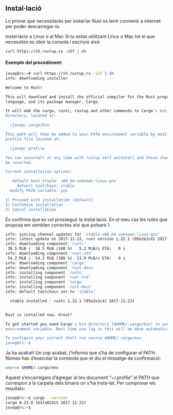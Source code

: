 ## Instal·lació

Lo primer que necessitaràs per instal·lar Rust es tenir connexió a internet per poder descarregar-lo.
 
Instal·lacio a Linux o al Mac
Si tu estàs utilitzant Linux o Mac tot el que necessites es obrir la consola i escriure això:

```
curl https://sh.rustup.rs -sSf | sh
```

#### Exemple del procediment:

```sh
josep@rs:~# curl https://sh.rustup.rs -sSf | sh
info: downloading installer

Welcome to Rust!

This will download and install the official compiler for the Rust programming 
language, and its package manager, Cargo.

It will add the cargo, rustc, rustup and other commands to Cargo's bin 
directory, located at:

  /josep/.cargo/bin

This path will then be added to your PATH environment variable by modifying the
profile file located at:

  /josep/.profile

You can uninstall at any time with rustup self uninstall and these changes will
be reverted.

Current installation options:

   default host triple: x86_64-unknown-linux-gnu
     default toolchain: stable
  modify PATH variable: yes

1) Proceed with installation (default)
2) Customize installation
3) Cancel installation

```

Es confirma que es vol prosseguir la instal·lació. En el meu cas les rutes que proposa em semblen correctes així que polsaré 1.


```sh
info: syncing channel updates for 'stable-x86_64-unknown-linux-gnu'
info: latest update on 2017-11-23, rust version 1.22.1 (05e2e1c41 2017-11-22)
info: downloading component 'rustc'
 38.5 MiB /  38.5 MiB (100 %)   5.2 MiB/s ETA:   0 s                
info: downloading component 'rust-std'
 54.2 MiB /  54.2 MiB (100 %)  11.9 MiB/s ETA:   0 s                
info: downloading component 'cargo'
info: downloading component 'rust-docs'
info: installing component 'rustc'
info: installing component 'rust-std'
info: installing component 'cargo'
info: installing component 'rust-docs'
info: default toolchain set to 'stable'

  stable installed - rustc 1.22.1 (05e2e1c41 2017-11-22)


Rust is installed now. Great!

To get started you need Cargo's bin directory ($HOME/.cargo/bin) in your PATH 
environment variable. Next time you log in this will be done automatically.

To configure your current shell run source $HOME/.cargo/env
josep@rs:~$ 
```

Ja ha acabat! Un cop acabat, t’informa que s’ha de configurar el PATH. Nomes has d’executar la comanda que et diu el missatge de confirmació:

```sh
source $HOME/.cargo/env
```

Aquest s’encarregara d’agregar al teu document “~/.profile” el PATH que correspon a la carpeta dels binaris on s’ha insta-lat.
Per comprovar els resultats:

```sh
josep@rs:~$ cargo --version
cargo 0.23.0 (61fa02415 2017-11-22)
josep@rs:~$
```



